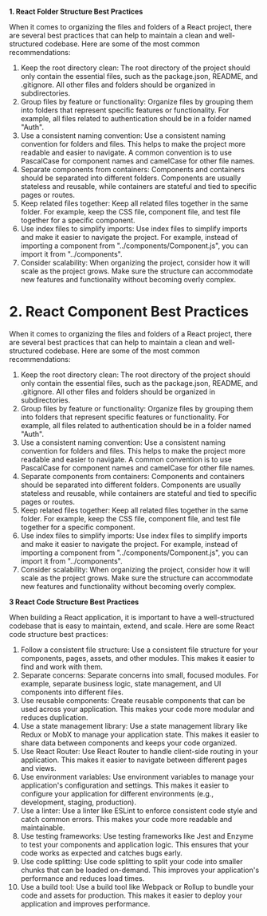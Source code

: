 **1. React Folder Structure Best Practices**

  

When it comes to organizing the files and folders of a React project, there are several best practices that can help to maintain a clean and well-structured codebase. Here are some of the most common recommendations:

1. Keep the root directory clean: The root directory of the project should only contain the essential files, such as the package.json, README, and .gitignore. All other files and folders should be organized in subdirectories.
2. Group files by feature or functionality: Organize files by grouping them into folders that represent specific features or functionality. For example, all files related to authentication should be in a folder named "Auth".
3. Use a consistent naming convention: Use a consistent naming convention for folders and files. This helps to make the project more readable and easier to navigate. A common convention is to use PascalCase for component names and camelCase for other file names.
4. Separate components from containers: Components and containers should be separated into different folders. Components are usually stateless and reusable, while containers are stateful and tied to specific pages or routes.
5. Keep related files together: Keep all related files together in the same folder. For example, keep the CSS file, component file, and test file together for a specific component.
6. Use index files to simplify imports: Use index files to simplify imports and make it easier to navigate the project. For example, instead of importing a component from "../components/Component.js", you can import it from "../components".
7. Consider scalability: When organizing the project, consider how it will scale as the project grows. Make sure the structure can accommodate new features and functionality without becoming overly complex.

# 2. React Component Best Practices

When it comes to organizing the files and folders of a React project, there are several best practices that can help to maintain a clean and well-structured codebase. Here are some of the most common recommendations:

1. Keep the root directory clean: The root directory of the project should only contain the essential files, such as the package.json, README, and .gitignore. All other files and folders should be organized in subdirectories.
2. Group files by feature or functionality: Organize files by grouping them into folders that represent specific features or functionality. For example, all files related to authentication should be in a folder named "Auth".
3. Use a consistent naming convention: Use a consistent naming convention for folders and files. This helps to make the project more readable and easier to navigate. A common convention is to use PascalCase for component names and camelCase for other file names.
4. Separate components from containers: Components and containers should be separated into different folders. Components are usually stateless and reusable, while containers are stateful and tied to specific pages or routes.
5. Keep related files together: Keep all related files together in the same folder. For example, keep the CSS file, component file, and test file together for a specific component.
6. Use index files to simplify imports: Use index files to simplify imports and make it easier to navigate the project. For example, instead of importing a component from "../components/Component.js", you can import it from "../components".
7. Consider scalability: When organizing the project, consider how it will scale as the project grows. Make sure the structure can accommodate new features and functionality without becoming overly complex.

**3 React Code Structure Best Practices**

When building a React application, it is important to have a well-structured codebase that is easy to maintain, extend, and scale. Here are some React code structure best practices:

1. Follow a consistent file structure: Use a consistent file structure for your components, pages, assets, and other modules. This makes it easier to find and work with them.
2. Separate concerns: Separate concerns into small, focused modules. For example, separate business logic, state management, and UI components into different files.
3. Use reusable components: Create reusable components that can be used across your application. This makes your code more modular and reduces duplication.
4. Use a state management library: Use a state management library like Redux or MobX to manage your application state. This makes it easier to share data between components and keeps your code organized.
5. Use React Router: Use React Router to handle client-side routing in your application. This makes it easier to navigate between different pages and views.
6. Use environment variables: Use environment variables to manage your application's configuration and settings. This makes it easier to configure your application for different environments (e.g., development, staging, production).
7. Use a linter: Use a linter like ESLint to enforce consistent code style and catch common errors. This makes your code more readable and maintainable.
8. Use testing frameworks: Use testing frameworks like Jest and Enzyme to test your components and application logic. This ensures that your code works as expected and catches bugs early.
9. Use code splitting: Use code splitting to split your code into smaller chunks that can be loaded on-demand. This improves your application's performance and reduces load times.
10. Use a build tool: Use a build tool like Webpack or Rollup to bundle your code and assets for production. This makes it easier to deploy your application and improves performance.